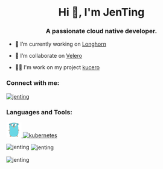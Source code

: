 <h1 align="center">Hi 👋, I'm JenTing</h1>
<h3 align="center">A passionate cloud native developer.</h3>

- 🔭 I’m currently working on [Longhorn](https://github.com/longhorn/longhorn)

- 👯 I’m collaborate on [Velero](https://github.com/vmware-tanzu/velero)

- 👨‍💻 I'm work on my project [kucero](https://github.com/SUSE/kucero)

<h3 align="left">Connect with me:</h3>
<p align="left">
<a href="https://linkedin.com/in/jenting" target="blank"><img align="center" src="https://raw.githubusercontent.com/rahuldkjain/github-profile-readme-generator/master/src/images/icons/Social/linked-in-alt.svg" alt="jenting" height="30" width="40" /></a>
</p>

<h3 align="left">Languages and Tools:</h3>
<p align="left"> <a href="https://golang.org" target="_blank" rel="noreferrer"> <img src="https://raw.githubusercontent.com/devicons/devicon/master/icons/go/go-original.svg" alt="go" width="40" height="40"/> </a> <a href="https://kubernetes.io" target="_blank" rel="noreferrer"> <img src="https://www.vectorlogo.zone/logos/kubernetes/kubernetes-icon.svg" alt="kubernetes" width="40" height="40"/> </a> </p>

<p><img align="left" src="https://github-readme-stats.vercel.app/api/top-langs?username=jenting&show_icons=true&locale=en&layout=compact" alt="jenting" /></p>

<p>&nbsp;<img align="center" src="https://github-readme-stats.vercel.app/api?username=jenting&show_icons=true&locale=en" alt="jenting" /></p>

<p><img align="center" src="https://github-readme-streak-stats.herokuapp.com/?user=jenting&" alt="jenting" /></p>

